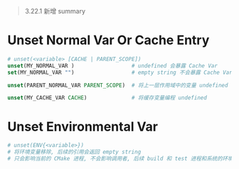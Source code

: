 > 3.22.1 新增 summary

# Unset Normal Var Or Cache Entry
```cmake
# unset(<variable> [CACHE | PARENT_SCOPE])
unset(MY_NORMAL_VAR )                  # undefined 会暴露 Cache Var
set(MY_NORMAL_VAR "")                  # empty string 不会暴露 Cache Var

unset(PARENT_NORMAL_VAR PARENT_SCOPE)  # 将上一层作用域中的变量 undefined

unset(MY_CACHE_VAR CACHE)              # 将缓存变量编程 undefined
```

# Unset Environmental Var
```cmake
# unset(ENV{<variable>})
# 将环境变量移除, 后续的引用会返回 empty string
# 只会影响当前的 CMake 进程, 不会影响调用者, 后续 build 和 test 进程和系统的环境变量
```